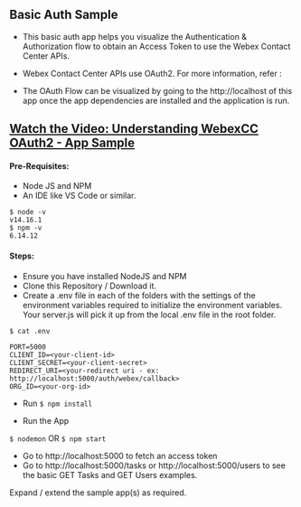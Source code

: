 ## Basic Auth Sample

- This basic auth app helps you visualize the Authentication & Authorization flow to obtain an Access Token to use the Webex Contact Center APIs.

- Webex Contact Center APIs use OAuth2. For more information, refer :

- The OAuth Flow can be visualized by going to the http://localhost of this app once the app dependencies are installed and the application is run.

## [Watch the Video: Understanding WebexCC OAuth2 - App Sample]()

#### Pre-Requisites:

- Node JS and NPM
- An IDE like VS Code or similar.

```
$ node -v
v14.16.1
$ npm -v
6.14.12
```

#### Steps:

- Ensure you have installed NodeJS and NPM
- Clone this Repository / Download it.
- Create a .env file in each of the folders with the settings of the environment variables required to initialize the environment variables. Your server.js will pick it up from the local .env file in the root folder.

`$ cat .env`

```
PORT=5000
CLIENT_ID=<your-client-id>
CLIENT_SECRET=<your-client-secret>
REDIRECT_URI=<your-redirect uri - ex: http://localhost:5000/auth/webex/callback>
ORG_ID=<your-org-id>
```

- Run `$ npm install`

- Run the App

`$ nodemon` OR `$ npm start`

- Go to http://localhost:5000 to fetch an access token
- Go to http://localhost:5000/tasks or http://localhost:5000/users to see the basic GET Tasks and GET Users examples.

Expand / extend the sample app(s) as required.
